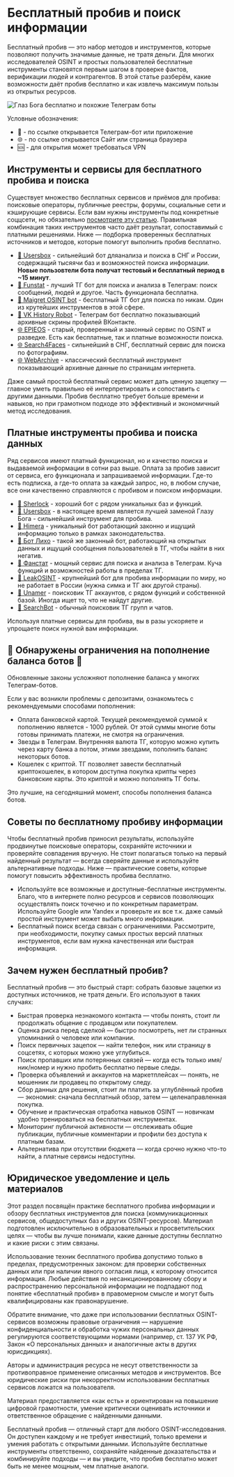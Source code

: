 # Бесплатный пробив и поиск информации
Бесплатный пробив — это набор методов и инструментов, которые позволяют получить значимые данные, не тратя деньги. Для многих исследователей OSINT и простых пользователей бесплатные инструменты становятся первым шагом в проверке фактов, верификации людей и контрагентов. В этой статье разберём, какие возможности даёт пробив бесплатно и как извлечь максимум пользы из открытых ресурсов.

![Глаз Бога бесплатно и похожие Телеграм боты](Глаз%20Бога%20бесплатно%20и%20похожие%20Телеграм%20боты.jpg)

Условные обозначения:
* 📲 - по ссылке открывается Телеграм-бот или приложение
* 🌐 - по ссылке открывается Сайт или страница браузера
* 🆘 - для открытия может требоваться VPN

## Инструменты и сервисы для бесплатного пробива и поиска
Существует множество бесплатных сервисов и приёмов для пробива: поисковые операторы, публичные реестры, форумы, социальные сети и кэширующие сервисы. Если вам нужны инструменты под конкретные соццсети, но обязательно [посмотрите эту статью](https://github.com/OSINT-searcher/probiv_i_OSINT_instrumenti). Правильная комбинация таких инструментов часто даёт результат, сопоставимый с платными решениями. Ниже — подборка проверенных бесплатных источников и методов, которые помогут выполнить пробив бесплатно.

* [📲 Usersbox](https://t.me/Yupes_bot?start=NDA2ODQwMTU5) - сильнейший бот дляанализа и поиска в СНГ и России, содержащий тысяячи баз и возможностей поиска информации. **Новые пользовтели бота получат тестовый и бесплатный период в ~15 минут**.
* [📲 Funstat](https://t.me/FAN_STATT_Bot?start=01015FE33F1800000000) - лучший ТГ бот для поиска и анализа в Телеграм: поиск сообщений, людей и другое. Часть функционала бесплатна.
* [📲 Maigret OSINT bot](https://t.me/osint_maigret_bot) - бесплатный ТГ бот для поиска по никам. Один из крутейших инструментов в этой сфере.
* [📲 VK History Robot](https://t.me/VKHistoryRobot) - Телеграм бот бесплатно показывающий архивные скрины профилей ВКонтакте.
* [🌐 EPIEOS](https://epieos.com/) - старый, проверенный и законный сервис по OSINT и разведке. Есть как бесплатные, так и платные возможности поиска.
* [🌐 Search4Faces](https://search4faces.com/index.html) - сильнейший в СНГ, бесплатный сервис для поиска по фотографиям.
* [🌐 WebArchive](https://web.archive.org/) - классический бесплатный инструмент показывающий архивные данные по страницам интернета.

Даже самый простой бесплатный сервис может дать ценную зацепку — главное уметь правильно её интерпретировать и сопоставить с другими данными. Пробив бесплатно требует больше времени и навыков, но при грамотном подходе это эффективный и экономичный метод исследования.

## Платные инструменты пробива и поиска данных
Ряд сервисов имеют платный функционал, но и качество поиска и выдаваемой информации в сотни раз выше. Оплата за пробив зависит от сервиса, его функционала и запрашиваемой информации. Где-то есть подписка, а где-то оплата за каждый запрос, но, в любом случае, все они качественно справляются с пробивом и поиском информации.

* [📲 Sherlock](https://t.me/fjhifhfjdi_bot?start=_ref_9pyalm_JJwlz5) - хороший бот с рядом уникальных баз и функций.
* [📲 Usersbox](https://t.me/Yupes_bot?start=NDA2ODQwMTU5) - в настоящее время является лучшей заменой Глазу Бога - сильнейший инструмент для пробива.
* [📲 Himera](https://t.me/HimeraSearch9kNBot?start=406840159) - уникальный бот работающий законно и ищущий информацию только в рамках законодательства.
* [📲 Бот Лихо](https://t.me/likho_bot) - такой же законный бот, работающий на открытых данных и ищущий сообщения пользователей в ТГ, чтобы найти в них негатив.
* [📲 Фанстат](https://t.me/FAN_STATT_Bot?start=01015FE33F1800000000) - мощный сервис для поиска и анализа в Телеграм. Куча функций и возможностей работы в пределах ТГ.
* [📲 LeakOSINT](https://t.me/deepleaks_bot?start=P6e02W) - крупнейший бот для пробива информации по миру, но не работает в России (нужна симка и ТГ акк другой страны).
* [📲 Unamer](https://t.me/unamer_bot?start=ref-A8RdA2aSBwpnxW) - поисковик ТГ аккаунтов, с рядом функций и собственной базой. Иногда ищет то, что не найдут другие.
* [📲 SearchBot](https://t.me/OKSearch?start=406840159) - обычный поисковик ТГ групп и чатов.

Используя платные сервисы для пробива, вы в разы ускоряете и упрощаете поиск нужной вам информации.

## 🚨 Обнаружены ограничения на пополнение баланса ботов 🚨
Обновленные законы усложняют пополнение баланса у многих Телеграм-ботов.

Если у вас возникли проблемы с депозитами, ознакомьтесь с рекомендуемыми способами пополнения:
* Оплата банковской картой. Текущей рекомендуемой суммой к пополнению является - 1000 рублей. От этой суммы многие боты готовы принимать платежи, не смотря на ограничения.
* Звезды в Телеграм. Внутренняя валюта ТГ, которую можно купить через карту банка а потом, этими звездами, пополнить баланс некоторых ботов.
* Кошелек с криптой. ТГ позволяет завести бесплатный криптокошелек, в котором доступна покупка крипты через банковские карты. Это криптой и можно пополнять ТГ боты.

Это лучшие, на сегодняшний момент, способы пополнения баланса ботов.

## Советы по бесплатному пробиву информации
Чтобы бесплатный пробив приносил результаты, используйте продвинутые поисковые операторы, сохраняйте источники и проверяйте совпадения вручную. Не стоит полагаться только на первый найденный результат — всегда сверяйте данные и используйте альтернативные подходы. Ниже — практические советы, которые помогут повысить эффективность пробива бесплатно.

* Используйте все возможные и доступные-бесплатные инструменты. Благо, что в интернете полно ресурсов и сервисов позволяющих осуществлять поиск точечно и по конкретным параметрам. Используйте Google или Yandex и проверьте их все т.к. даже самый простой инструмент может выбать много информации.
* Бесплатный поиск всегда связан с ограничениями. Рассмотрите, при необходимости, покупку самых простых версий платных инструментов, если вам нужна качественная или быстрая информация.

## Зачем нужен бесплатный пробив?
Бесплатный пробив — это быстрый старт: собрать базовые зацепки из доступных источников, не тратя деньги. Его используют в таких случаях:

* Быстрая проверка незнакомого контакта — чтобы понять, стоит ли продолжать общение с продавцом или покупателем.
* Оценка риска перед сделкой — быстро посмотреть, нет ли странных упоминаний о человеке или компании.
* Поиск первичных зацепок — найти телефон, ник или страницу в соцсетях, с которых можно уже углубиться.
* Поиск пропавших или потерянных связей — когда есть только имя/ник/номер и нужно пробить бесплатно первые следы.
* Проверка объявлений и аккаунтов на маркетплейсах — понять, не мошенник ли продавец по открытому следу.
* Сбор данных для решения, стоит ли платить за углублённый пробив — экономия: сначала бесплатный обзор, затем — целенаправленная покупка.
* Обучение и практическая отработка навыков OSINT — новичкам удобно тренироваться на бесплатных инструментах.
* Мониторинг публичной активности — отслеживать общие публикации, публичные комментарии и профили без доступа к платным базам.
* Альтернатива при отсутствии бюджета — когда срочно нужно что-то найти, а платные сервисы недоступны.

## Юридическое уведомление и цель материалов
Этот раздел посвящён практике бесплатного пробива информации и обзору бесплатных инструментов для поиска (коммуникационных сервисов, общедоступных баз и других OSINT-ресурсов). Материал подготовлен исключительно в образовательных и просветительских целях — чтобы вы лучше понимали, какие данные доступны бесплатно и какие риски с этим связаны.

Использование техник бесплатного пробива допустимо только в пределах, предусмотренных законом: для проверки собственных данных или при наличии явного согласия лица, к которому относится информация. Любые действия по несанкционированному сбору и распространению персональной информации не подпадают под понятие «бесплатный пробив» в правомерном смысле и могут быть квалифицированы как правонарушение.

Обратите внимание, что даже при использовании бесплатных OSINT-сервисов возможны правовые ограничения — нарушение конфиденциальности и обработка чужих персональных данных регулируются соответствующими нормами (например, ст. 137 УК РФ, Закон «О персональных данных» и аналогичные акты в других юрисдикциях).

Авторы и администрация ресурса не несут ответственности за противоправное применение описанных методов и инструментов. Все юридические риски при некорректном использовании бесплатных сервисов ложатся на пользователя.

Материал предоставляется «как есть» и ориентирован на повышение цифровой грамотности, умение критически оценивать источники и ответственное обращение с найденными данными.

Бесплатный пробив — отличный старт для любого OSINT-исследования. Он доступен каждому и не требует инвестиций, только времени и умения работать с открытыми данными. Используйте бесплатные инструменты ответственно, сохраняйте найденные доказательства и комбинируйте подходы — и вы увидите, что пробив бесплатно может быть не менее мощным, чем платные аналоги.
